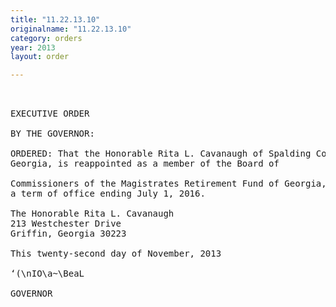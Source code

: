 ```yaml
---
title: "11.22.13.10"
originalname: "11.22.13.10"
category: orders
year: 2013
layout: order

---
```

<pre>
 

EXECUTIVE ORDER

BY THE GOVERNOR:

ORDERED: That the Honorable Rita L. Cavanaugh of Spalding County,
Georgia, is reappointed as a member of the Board of

Commissioners of the Magistrates Retirement Fund of Georgia, for
a term of office ending July 1, 2016.

The Honorable Rita L. Cavanaugh
213 Westchester Drive
Griffin, Georgia 30223

This twenty-second day of November, 2013

‘(\nIO\a~\BeaL

GOVERNOR

</pre>
